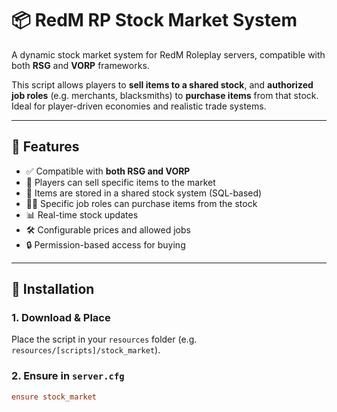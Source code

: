 # 📦 RedM RP Stock Market System

A dynamic stock market system for RedM Roleplay servers, compatible with both **RSG** and **VORP** frameworks.

This script allows players to **sell items to a shared stock**, and **authorized job roles** (e.g. merchants, blacksmiths) to **purchase items** from that stock. Ideal for player-driven economies and realistic trade systems.

---

## 🧩 Features

- ✅ Compatible with **both RSG and VORP**
- 🛒 Players can sell specific items to the market
- 🧾 Items are stored in a shared stock system (SQL-based)
- 🧑‍💼 Specific job roles can purchase items from the stock
- 📊 Real-time stock updates
- 🛠 Configurable prices and allowed jobs
- 🔒 Permission-based access for buying

---

## 📁 Installation

### 1. Download & Place

Place the script in your `resources` folder (e.g. `resources/[scripts]/stock_market`).

### 2. Ensure in `server.cfg`

```cfg
ensure stock_market
